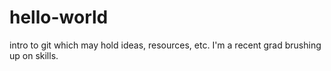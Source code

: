 # hello-world
intro to git which may hold ideas, resources, etc.
I'm a recent grad brushing up on skills. 
